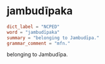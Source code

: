 # jambudīpaka

``` toml
dict_label = "NCPED"
word = "jambudīpaka"
summary = "belonging to Jambudīpa."
grammar_comment = "mfn."
```

belonging to Jambudīpa.

